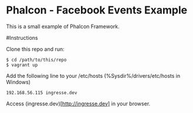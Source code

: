 Phalcon - Facebook Events Example
===============

This is a small example of Phalcon Framework.


#Instructions

Clone this repo and run:

    $ cd /path/to/this/repo
    $ vagrant up

Add the following line to your /etc/hosts (%Sysdir%/drivers/etc/hosts in Windows)

    192.168.56.115 ingresse.dev

Access (ingresse.dev)[http://ingresse.dev] in your browser.
